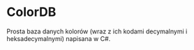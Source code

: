 # ColorDB
Prosta baza danych kolorów (wraz z ich kodami decymalnymi i heksadecymalnymi) napisana w C#.
